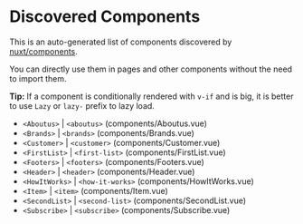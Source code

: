 # Discovered Components

This is an auto-generated list of components discovered by [nuxt/components](https://github.com/nuxt/components).

You can directly use them in pages and other components without the need to import them.

**Tip:** If a component is conditionally rendered with `v-if` and is big, it is better to use `Lazy` or `lazy-` prefix to lazy load.

- `<Aboutus>` | `<aboutus>` (components/Aboutus.vue)
- `<Brands>` | `<brands>` (components/Brands.vue)
- `<Customer>` | `<customer>` (components/Customer.vue)
- `<FirstList>` | `<first-list>` (components/FirstList.vue)
- `<Footers>` | `<footers>` (components/Footers.vue)
- `<Header>` | `<header>` (components/Header.vue)
- `<HowItWorks>` | `<how-it-works>` (components/HowItWorks.vue)
- `<Item>` | `<item>` (components/Item.vue)
- `<SecondList>` | `<second-list>` (components/SecondList.vue)
- `<Subscribe>` | `<subscribe>` (components/Subscribe.vue)
